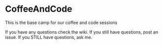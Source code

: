 CoffeeAndCode
=============

This is the base camp for our coffee and code sessions

If you have any questions check the wiki. If you still have questions, post an issue. If you STILL have questions, ask me.
